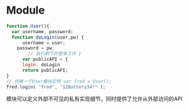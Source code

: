 # Module

```javascript
function User(){
  var username, password;
  function doLogin(user,pw) {
	  username = user;
    password = pw;
		// 执行剩下的登录工作 }
	  var publicAPI = {
      login: doLogin
      return publicAPI;
}
// 创建一个User模块实例 var fred = User();
fred.login( "fred", "12Battery34!" );
```

模块可以定义外部不可见的私有实现细节，同时提供了允许从外部访问的API